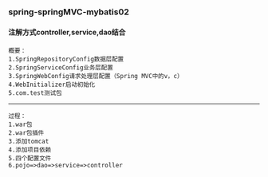 ### spring-springMVC-mybatis02
#### 注解方式controller,service,dao结合
```
概要：
1.SpringRepositoryConfig数据层配置
2.SpringServiceConfig业务层配置
3.SpringWebConfig请求处理层配置（Spring MVC中的v，c）
4.WebInitializer启动初始化
5.com.test测试包
```
---
```
过程：
1.war包
2.war包插件
3.添加tomcat
4.添加项目依赖
5.四个配置文件
6.pojo=>dao=>service=>controller
```
